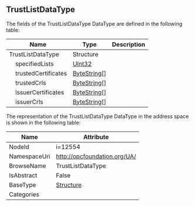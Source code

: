 <!-- datatype -->
## TrustListDataType
  
<!-- end of description -->
The fields of the TrustListDataType DataType are defined in the following table:  

|Name|Type|Description|
|---|---|---|
|TrustListDataType|Structure||
|&nbsp;&nbsp;&nbsp;&nbsp;specifiedLists|[UInt32](../../DataTypes/UInt32/readme.md)||
|&nbsp;&nbsp;&nbsp;&nbsp;trustedCertificates|[ByteString](../../DataTypes/ByteString/readme.md)[]||
|&nbsp;&nbsp;&nbsp;&nbsp;trustedCrls|[ByteString](../../DataTypes/ByteString/readme.md)[]||
|&nbsp;&nbsp;&nbsp;&nbsp;issuerCertificates|[ByteString](../../DataTypes/ByteString/readme.md)[]||
|&nbsp;&nbsp;&nbsp;&nbsp;issuerCrls|[ByteString](../../DataTypes/ByteString/readme.md)[]||

The representation of the TrustListDataType DataType in the address space is shown in the following table:  

|Name|Attribute|
|---|---|
|NodeId|i=12554|
|NamespaceUri|http://opcfoundation.org/UA/|
|BrowseName|TrustListDataType|
|IsAbstract|False|
|BaseType|[Structure](../../DataTypes/Structure/readme.md)|
|Categories||

